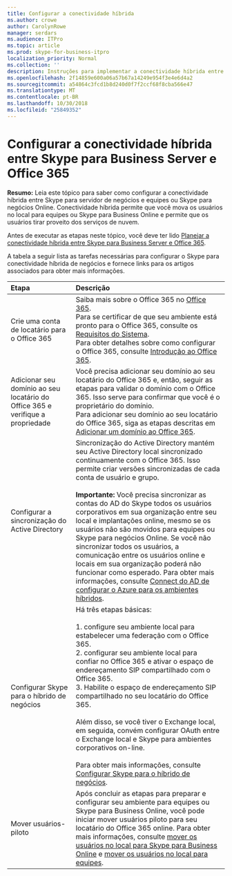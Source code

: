 ```yaml
---
title: Configurar a conectividade híbrida
ms.author: crowe
author: CarolynRowe
manager: serdars
ms.audience: ITPro
ms.topic: article
ms.prod: skype-for-business-itpro
localization_priority: Normal
ms.collection: ''
description: Instruções para implementar a conectividade híbrida entre Skype para Business Server e do Skype para negócios Online.
ms.openlocfilehash: 2f14859e600a06a57b67a14249e954f3e4e6d4a2
ms.sourcegitcommit: a54864c3fcd1b8d240d0f7f2ccf68f8cba566e47
ms.translationtype: MT
ms.contentlocale: pt-BR
ms.lasthandoff: 10/30/2018
ms.locfileid: "25849352"
---
```

# <a name="configure-hybrid-connectivity-between-skype-for-business-server-and-office-365"></a>Configurar a conectividade híbrida entre Skype para Business Server e Office 365
 
**Resumo:** Leia este tópico para saber como configurar a conectividade híbrida entre Skype para servidor de negócios e equipes ou Skype para negócios Online.  Conectividade híbrida permite que você mova os usuários no local para equipes ou Skype para Business Online e permite que os usuários tirar proveito dos serviços de nuvem.
  
Antes de executar as etapas neste tópico, você deve ter lido [Planejar a conectividade híbrida entre Skype para Business Server e Office 365](plan-hybrid-connectivity.md).
  
A tabela a seguir lista as tarefas necessárias para configurar o Skype para conectividade híbrida de negócios e fornece links para os artigos associados para obter mais informações.
  
|**Etapa**|**Descrição**|
|:-----|:-----|
|Crie uma conta de locatário para o Office 365   <br/> |Saiba mais sobre o Office 365 no [Office 365](https://go.microsoft.com/fwlink/p/?LinkId=254980).  <br/> Para se certificar de que seu ambiente está pronto para o Office 365, consulte os [Requisitos do Sistema](https://products.office.com/en-US/office-system-requirements).  <br/> Para obter detalhes sobre como configurar o Office 365, consulte [Introdução ao Office 365](https://go.microsoft.com/fwlink/p/?LinkId=254982).  <br/> |
|Adicionar seu domínio ao seu locatário do Office 365 e verifique a propriedade  <br/> | Você precisa adicionar seu domínio ao seu locatário do Office 365 e, então, seguir as etapas para validar o domínio com o Office 365. Isso serve para confirmar que você é o proprietário do domínio. <br/> Para adicionar seu domínio ao seu locatário do Office 365, siga as etapas descritas em [Adicionar um domínio ao Office 365](https://support.office.com/en-us/article/add-a-domain-to-office-365-6383f56d-3d09-4dcb-9b41-b5f5a5efd611?ui=en-US&rs=en-US&ad=US).  <br/> |
|Configurar a sincronização do Active Directory  <br/> |Sincronização do Active Directory mantém seu Active Directory local sincronizado continuamente com o Office 365. Isso permite criar versões sincronizadas de cada conta de usuário e grupo.  <br/> <br> **Importante:** Você precisa sincronizar as contas do AD do Skype todos os usuários corporativos em sua organização entre seu local e implantações online, mesmo se os usuários não são movidos para equipes ou Skype para negócios Online. Se você não sincronizar todos os usuários, a comunicação entre os usuários online e locais em sua organização poderá não funcionar como esperado. Para obter mais informações, consulte [Connect do AD de configurar o Azure para os ambientes híbridos](configure-azure-ad-connect.md).         |
| Configurar Skype para o híbrido de negócios | Há três etapas básicas: <br><br> 1. configure seu ambiente local para estabelecer uma federação com o Office 365. <br> 2. configurar seu ambiente local para confiar no Office 365 e ativar o espaço de endereçamento SIP compartilhado com o Office 365.<br> 3. Habilite o espaço de endereçamento SIP compartilhado no seu locatário do Office 365. <br><br> Além disso, se você tiver o Exchange local, em seguida, convém configurar OAuth entre o Exchange local e Skype para ambientes corporativos on-line. <br> <br>Para obter mais informações, consulte [Configurar Skype para o híbrido de negócios](configure-federation-with-skype-for-business-online.md).
|Mover usuários-piloto  <br/> |Após concluir as etapas para preparar e configurar seu ambiente para equipes ou Skype para Business Online, você pode iniciar mover usuários piloto para seu locatário do Office 365 online. Para obter mais informações, consulte [mover os usuários no local para Skype para Business Online](move-users-from-on-premises-to-skype-for-business-online.md) e [mover os usuários no local para equipes](move-users-from-on-premises-to-Teams.md).  <br/> | 

  